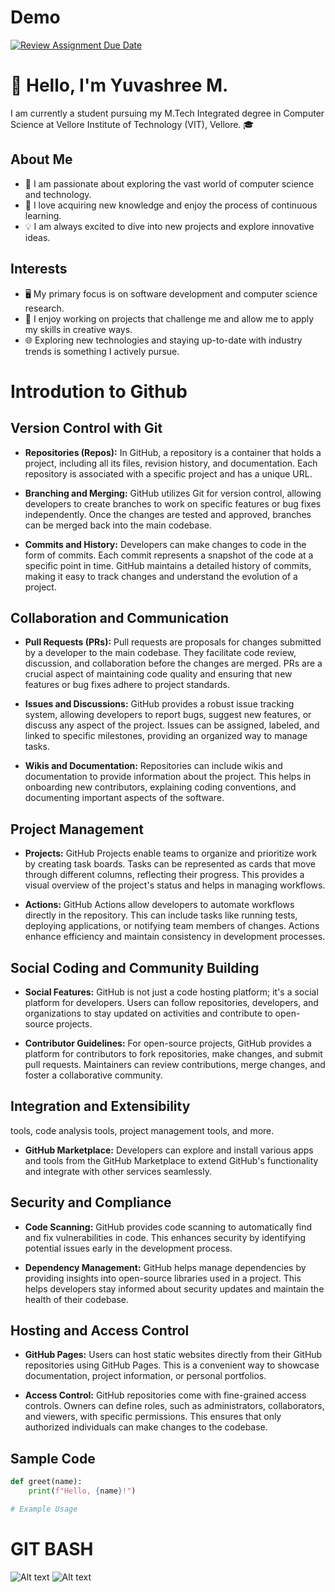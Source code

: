 # Demo
[![Review Assignment Due Date](https://classroom.github.com/assets/deadline-readme-button-24ddc0f5d75046c5622901739e7c5dd533143b0c8e959d652212380cedb1ea36.svg)](https://classroom.github.com/a/NR3KPB05)
# 👋 Hello, I'm Yuvashree M.

I am currently a student pursuing my M.Tech Integrated degree in Computer Science at Vellore Institute of Technology (VIT), Vellore. 🎓

## About Me

- 🔭 I am passionate about exploring the vast world of computer science and technology.
- 🌱 I love acquiring new knowledge and enjoy the process of continuous learning.
- 💡 I am always excited to dive into new projects and explore innovative ideas.

## Interests

- 🖥️ My primary focus is on software development and computer science research.
- 🚀 I enjoy working on projects that challenge me and allow me to apply my skills in creative ways.
- 🌐 Exploring new technologies and staying up-to-date with industry trends is something I actively pursue.


# Introdution to Github

## Version Control with Git

- **Repositories (Repos):** In GitHub, a repository is a container that holds a project, including all its files, revision history, and documentation. Each repository is associated with a specific project and has a unique URL.

- **Branching and Merging:** GitHub utilizes Git for version control, allowing developers to create branches to work on specific features or bug fixes independently. Once the changes are tested and approved, branches can be merged back into the main codebase.

- **Commits and History:** Developers can make changes to code in the form of commits. Each commit represents a snapshot of the code at a specific point in time. GitHub maintains a detailed history of commits, making it easy to track changes and understand the evolution of a project.

## Collaboration and Communication

- **Pull Requests (PRs):** Pull requests are proposals for changes submitted by a developer to the main codebase. They facilitate code review, discussion, and collaboration before the changes are merged. PRs are a crucial aspect of maintaining code quality and ensuring that new features or bug fixes adhere to project standards.

- **Issues and Discussions:** GitHub provides a robust issue tracking system, allowing developers to report bugs, suggest new features, or discuss any aspect of the project. Issues can be assigned, labeled, and linked to specific milestones, providing an organized way to manage tasks.

- **Wikis and Documentation:** Repositories can include wikis and documentation to provide information about the project. This helps in onboarding new contributors, explaining coding conventions, and documenting important aspects of the software.
## Project Management

- **Projects:** GitHub Projects enable teams to organize and prioritize work by creating task boards. Tasks can be represented as cards that move through different columns, reflecting their progress. This provides a visual overview of the project's status and helps in managing workflows.

- **Actions:** GitHub Actions allow developers to automate workflows directly in the repository. This can include tasks like running tests, deploying applications, or notifying team members of changes. Actions enhance efficiency and maintain consistency in development processes.

## Social Coding and Community Building

- **Social Features:** GitHub is not just a code hosting platform; it's a social platform for developers. Users can follow repositories, developers, and organizations to stay updated on activities and contribute to open-source projects.

- **Contributor Guidelines:** For open-source projects, GitHub provides a platform for contributors to fork repositories, make changes, and submit pull requests. Maintainers can review contributions, merge changes, and foster a collaborative community.

## Integration and Extensibility
tools, code analysis tools, project management tools, and more.

- **GitHub Marketplace:** Developers can explore and install various apps and tools from the GitHub Marketplace to extend GitHub's functionality and integrate with other services seamlessly.

## Security and Compliance

- **Code Scanning:** GitHub provides code scanning to automatically find and fix vulnerabilities in code. This enhances security by identifying potential issues early in the development process.

- **Dependency Management:** GitHub helps manage dependencies by providing insights into open-source libraries used in a project. This helps developers stay informed about security updates and maintain the health of their codebase.

## Hosting and Access Control

- **GitHub Pages:** Users can host static websites directly from their GitHub repositories using GitHub Pages. This is a convenient way to showcase documentation, project information, or personal portfolios.

- **Access Control:** GitHub repositories come with fine-grained access controls. Owners can define roles, such as administrators, collaborators, and viewers, with specific permissions. This ensures that only authorized individuals can make changes to the codebase.


## Sample Code

```python
def greet(name):
    print(f"Hello, {name}!")

# Example Usage


```

# GIT BASH 
![Alt text](image.png)
![Alt text](image-1.png)
